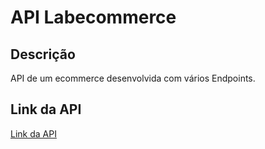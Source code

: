 # API Labecommerce

## Descrição
API de um ecommerce desenvolvida com vários Endpoints.

## Link da API
 [Link da API](https://documenter.getpostman.com/view/24460643/2s8ZDU64i7)
